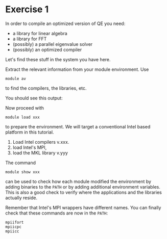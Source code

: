 # Exercise 1


In order to compile an optimized version of QE you need:

* a library for linear algebra
* a library for FFT
* (possibly) a parallel eigenvalue solver
* (possibly) an optimized compiler

Let's find these stuff in the system you have here.

Extract the relevant information from your module environment.
Use

    module av
    
to find the compilers, the libraries, etc.

You should see this output:


Now proceed with 

    module load xxx

to prepare the environment. We will target a conventional Intel based platform in this tutorial.

1. Load Intel compilers v.xxx.
2. load Intel's MPI,
2. load the MKL library v.yyy

The command

    module show xxx

can be used to check how each module modified the environment by adding binaries to the `PATH` or by adding additional environment variables. This is also a good check to verify where the applications and the libraries actually reside.

Remember that Intel's MPI wrappers have different names. You can finally check that these commands are now in the `PATH`:

    mpiifort
    mpiicpc
    mpiicc
 


